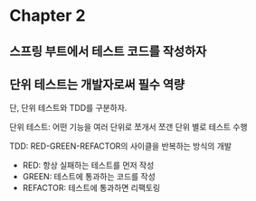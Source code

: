 # Chapter 2
## 스프링 부트에서 테스트 코드를 작성하자

## 단위 테스트는 개발자로써 필수 역량
단, 단위 테스트와 TDD를 구분하자.

단위 테스트: 어떤 기능을 여러 단위로 쪼개서 쪼갠 단위 별로 테스트 수행
  
TDD: RED-GREEN-REFACTOR의 사이클을 반복하는 방식의 개발
- RED: 항상 실패하는 테스트를 먼저 작성
- GREEN: 테스트에 통과하는 코드를 작성
- REFACTOR: 테스트에 통과하면 리팩토링

